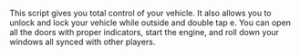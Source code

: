This script gives you total control of your vehicle. It also allows you to unlock and lock your vehicle while outside and double tap e. You can open all the doors with proper indicators, start the engine, and roll down your windows all synced with other players.
